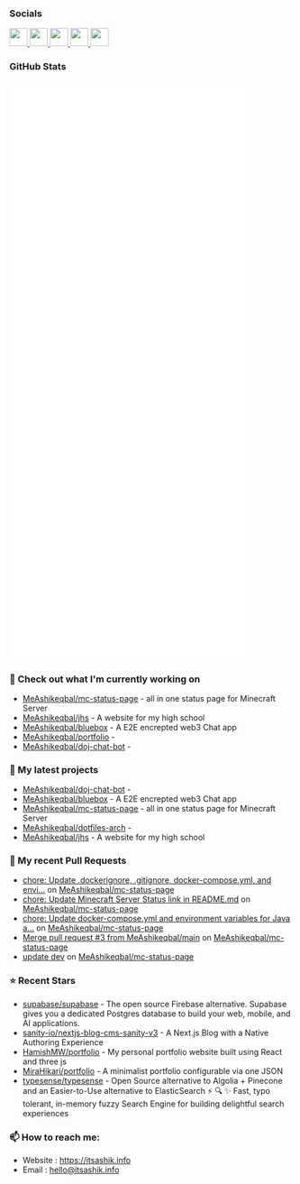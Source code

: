 ### Socials

<p align="left"> <a href="https://www.github.com/MeAshikeqbal" target="_blank" rel="noreferrer"> <picture> <source media="(prefers-color-scheme: dark)" srcset="https://raw.githubusercontent.com/danielcranney/readme-generator/main/public/icons/socials/github-dark.svg" /> <source media="(prefers-color-scheme: light)" srcset="https://raw.githubusercontent.com/danielcranney/readme-generator/main/public/icons/socials/github.svg" /> <img src="https://raw.githubusercontent.com/danielcranney/readme-generator/main/public/icons/socials/github.svg" width="32" height="32" /> </picture> </a> <a href="http://www.instagram.com/MeAshikeqbal" target="_blank" rel="noreferrer"> <picture> <source media="(prefers-color-scheme: dark)" srcset="https://raw.githubusercontent.com/danielcranney/readme-generator/main/public/icons/socials/instagram-dark.svg" /> <source media="(prefers-color-scheme: light)" srcset="https://raw.githubusercontent.com/danielcranney/readme-generator/main/public/icons/socials/instagram.svg" /> <img src="https://raw.githubusercontent.com/danielcranney/readme-generator/main/public/icons/socials/instagram.svg" width="32" height="32" /> </picture> </a> <a href="https://www.linkedin.com/in/itsashik" target="_blank" rel="noreferrer"> <picture> <source media="(prefers-color-scheme: dark)" srcset="https://raw.githubusercontent.com/danielcranney/readme-generator/main/public/icons/socials/linkedin-dark.svg" /> <source media="(prefers-color-scheme: light)" srcset="https://raw.githubusercontent.com/danielcranney/readme-generator/main/public/icons/socials/linkedin.svg" /> <img src="https://raw.githubusercontent.com/danielcranney/readme-generator/main/public/icons/socials/linkedin.svg" width="32" height="32" /> </picture> </a> <a href="https://www.x.com/me_ashikeqbal" target="_blank" rel="noreferrer"> <picture> <source media="(prefers-color-scheme: dark)" srcset="https://raw.githubusercontent.com/danielcranney/readme-generator/main/public/icons/socials/twitter-dark.svg" /> <source media="(prefers-color-scheme: light)" srcset="https://raw.githubusercontent.com/danielcranney/readme-generator/main/public/icons/socials/twitter.svg" /> <img src="https://raw.githubusercontent.com/danielcranney/readme-generator/main/public/icons/socials/twitter.svg" width="32" height="32" /> </picture> </a> <a href="https://www.threads.net/@chikonfillet" target="_blank" rel="noreferrer"> <picture> <source media="(prefers-color-scheme: dark)" srcset="https://raw.githubusercontent.com/danielcranney/readme-generator/main/public/icons/socials/threads-dark.svg" /> <source media="(prefers-color-scheme: light)" srcset="https://raw.githubusercontent.com/danielcranney/readme-generator/main/public/icons/socials/threads.svg" /> <img src="https://raw.githubusercontent.com/danielcranney/readme-generator/main/public/icons/socials/threads.svg" width="32" height="32" /> </picture> </a> </p>

### GitHub Stats

<p align="left"><img src="https://raw.githubusercontent.com/MeAshikeqbal/MeAshikeqbal/main/github-metrics.svg" /></p>

### 👷 Check out what I'm currently working on

- [MeAshikeqbal/mc-status-page](https://github.com/MeAshikeqbal/mc-status-page) - all in one status page for Minecraft Server
- [MeAshikeqbal/jhs](https://github.com/MeAshikeqbal/jhs) - A website for my high school
- [MeAshikeqbal/bluebox](https://github.com/MeAshikeqbal/bluebox) - A E2E encrepted web3 Chat app
- [MeAshikeqbal/portfolio](https://github.com/MeAshikeqbal/portfolio) - 
- [MeAshikeqbal/doj-chat-bot](https://github.com/MeAshikeqbal/doj-chat-bot) - 
### 🌱 My latest projects

- [MeAshikeqbal/doj-chat-bot](https://github.com/MeAshikeqbal/doj-chat-bot) - 
- [MeAshikeqbal/bluebox](https://github.com/MeAshikeqbal/bluebox) - A E2E encrepted web3 Chat app
- [MeAshikeqbal/mc-status-page](https://github.com/MeAshikeqbal/mc-status-page) - all in one status page for Minecraft Server
- [MeAshikeqbal/dotfiles-arch](https://github.com/MeAshikeqbal/dotfiles-arch) - 
- [MeAshikeqbal/jhs](https://github.com/MeAshikeqbal/jhs) - A website for my high school
### 🔨 My recent Pull Requests

- [chore: Update .dockerignore, .gitignore, docker-compose.yml, and envi…](https://github.com/MeAshikeqbal/mc-status-page/pull/8) on [MeAshikeqbal/mc-status-page](https://github.com/MeAshikeqbal/mc-status-page)
- [chore: Update Minecraft Server Status link in README.md](https://github.com/MeAshikeqbal/mc-status-page/pull/6) on [MeAshikeqbal/mc-status-page](https://github.com/MeAshikeqbal/mc-status-page)
- [chore: Update docker-compose.yml and environment variables for Java a…](https://github.com/MeAshikeqbal/mc-status-page/pull/5) on [MeAshikeqbal/mc-status-page](https://github.com/MeAshikeqbal/mc-status-page)
- [Merge pull request #3 from MeAshikeqbal/main](https://github.com/MeAshikeqbal/mc-status-page/pull/4) on [MeAshikeqbal/mc-status-page](https://github.com/MeAshikeqbal/mc-status-page)
- [update dev](https://github.com/MeAshikeqbal/mc-status-page/pull/3) on [MeAshikeqbal/mc-status-page](https://github.com/MeAshikeqbal/mc-status-page)
### ⭐ Recent Stars

- [supabase/supabase](https://github.com/supabase/supabase) - The open source Firebase alternative. Supabase gives you a dedicated Postgres database to build your web, mobile, and AI applications.
- [sanity-io/nextjs-blog-cms-sanity-v3](https://github.com/sanity-io/nextjs-blog-cms-sanity-v3) - A Next.js Blog with a Native Authoring Experience
- [HamishMW/portfolio](https://github.com/HamishMW/portfolio) - My personal portfolio website built using React and three js
- [MiraHikari/portfolio](https://github.com/MiraHikari/portfolio) - A minimalist portfolio configurable via one JSON
- [typesense/typesense](https://github.com/typesense/typesense) - Open Source alternative to Algolia &#43; Pinecone and an Easier-to-Use alternative to ElasticSearch ⚡ 🔍 ✨ Fast, typo tolerant, in-memory fuzzy Search Engine for building delightful search experiences
### 📫 How to reach me:
  - Website   : <https://itsashik.info>
  - Email     : <hello@itsashik.info>
